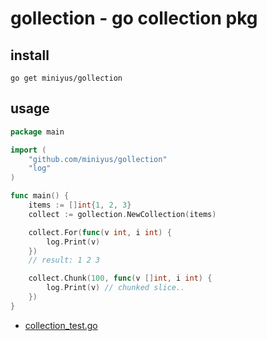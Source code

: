 # gollection - go collection pkg

## install

```shell
go get miniyus/gollection
```

## usage

```go
package main

import (
	"github.com/miniyus/gollection"
	"log"
)

func main() {
	items := []int{1, 2, 3}
	collect := gollection.NewCollection(items)

	collect.For(func(v int, i int) {
		log.Print(v)
	})
	// result: 1 2 3

	collect.Chunk(100, func(v []int, i int) {
		log.Print(v) // chunked slice..
	})
}

```

- [collection_test.go](./collection_test.go)